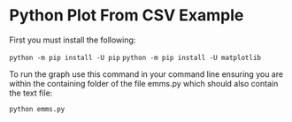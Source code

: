 # Python Plot From CSV Example

First you must install the following:

```python -m pip install -U pip```
```python -m pip install -U matplotlib```

To run the graph use this command in your command line ensuring you are within the containing folder of the file emms.py which should also contain the text file:

```python emms.py```
